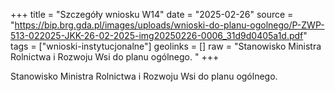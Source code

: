 +++
title = "Szczegóły wniosku W14"
date = "2025-02-26"
source = "https://bip.brg.gda.pl/images/uploads/wnioski-do-planu-ogolnego/P-ZWP-513-022025-JKK-26-02-2025-img20250226-0006_31d9d0405a1d.pdf"
tags = ["wnioski-instytucjonalne"]
geolinks = []
raw = "Stanowisko Ministra Rolnictwa i Rozwoju Wsi do planu ogólnego. "
+++

Stanowisko Ministra Rolnictwa i Rozwoju Wsi do planu ogólnego.



